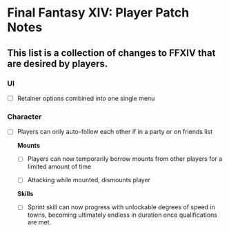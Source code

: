 # Final Fantasy XIV: Player Patch Notes

## This list is a collection of changes to FFXIV that are desired by players.

### UI

- [ ] Retainer options combined into one single menu

### Character

- [ ] Players can only auto-follow each other if in a party or on friends list

  **Mounts**

  - [ ] Players can now temporarily borrow mounts from other players for a limited amount of time

  - [ ] Attacking while mounted, dismounts player

  **Skills**
  
  - [ ] Sprint skill can now progress with unlockable degrees of speed in towns, becoming ultimately endless in duration once qualifications are met.
